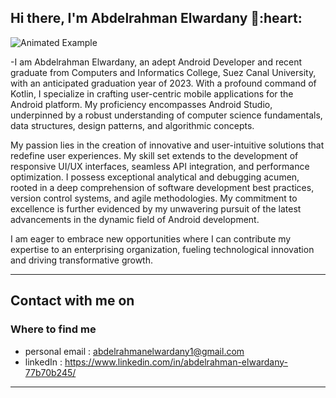 <h2> Hi there, I'm Abdelrahman Elwardany 👋:heart: </h2>

![Animated Example](https://i.pinimg.com/originals/6f/7b/11/6f7b11b93c9c883b64c1701d650db144.gif)
 
-I am Abdelrahman Elwardany, an adept Android Developer and recent graduate from Computers and Informatics College, Suez Canal University, with an anticipated graduation year of 2023. With a profound command of Kotlin, I specialize in crafting user-centric mobile applications for the Android platform. My proficiency encompasses Android Studio, underpinned by a robust understanding of computer science fundamentals, data structures, design patterns, and algorithmic concepts.

My passion lies in the creation of innovative and user-intuitive solutions that redefine user experiences. My skill set extends to the development of responsive UI/UX interfaces, seamless API integration, and performance optimization. I possess exceptional analytical and debugging acumen, rooted in a deep comprehension of software development best practices, version control systems, and agile methodologies. My commitment to excellence is further evidenced by my unwavering pursuit of the latest advancements in the dynamic field of Android development.

I am eager to embrace new opportunities where I can contribute my expertise to an enterprising organization, fueling technological innovation and driving transformative growth.
<hr>

<h2> Contact with me on </h2>

<h3>Where to find me</h3>

- personal email : abdelrahmanelwardany1@gmail.com
- linkedIn : https://www.linkedin.com/in/abdelrahman-elwardany-77b70b245/
<hr>

